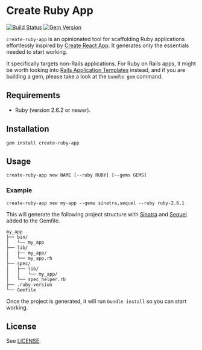 # Create Ruby App
[![Build Status](https://travis-ci.org/majjoha/create-ruby-app.svg)](https://travis-ci.org/majjoha/create-ruby-app)
[![Gem Version](https://badge.fury.io/rb/create-ruby-app.svg)](http://badge.fury.io/rb/create-ruby-app)

`create-ruby-app` is an opinionated tool for scaffolding Ruby applications
effortlessly inspired by [Create React
App](https://github.com/facebook/create-react-app). It generates only the
essentials needed to start working.

It specifically targets non-Rails applications. For Ruby on Rails apps, it might
be worth looking into [Rails Application
Templates](https://guides.rubyonrails.org/rails_application_templates.html)
instead, and if you are building a gem, please take a look at the `bundle gem`
command.

## Requirements
* Ruby (version 2.6.2 or newer).

## Installation
```
gem install create-ruby-app
```

## Usage
```
create-ruby-app new NAME [--ruby RUBY] [--gems GEMS]
```

### Example
```
create-ruby-app new my-app --gems sinatra,sequel --ruby ruby-2.6.1
```

This will generate the following project structure with
[Sinatra](http://sinatrarb.com) and [Sequel](http://sequel.jeremyevans.net)
added to the Gemfile.

```
my_app
├── bin/
│   └── my_app
├── lib/
│   ├── my_app/
│   └── my_app.rb
├── spec/
│   ├── lib/
│   │   └── my_app/
│   └── spec_helper.rb
├── .ruby-version
└── Gemfile
```

Once the project is generated, it will run `bundle install` so you can start
working.

## License
See [LICENSE](https://github.com/majjoha/create-ruby-app/blob/master/LICENSE).
